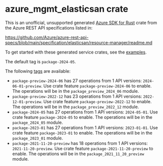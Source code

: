 # azure_mgmt_elasticsan crate

This is an unofficial, unsupported generated [Azure SDK for Rust](https://github.com/Azure/azure-sdk-for-rust/tree/legacy) crate from the Azure REST API specifications listed in:

https://github.com/Azure/azure-rest-api-specs/blob/main/specification/elasticsan/resource-manager/readme.md

To get started with these generated service crates, see the [examples](https://github.com/Azure/azure-sdk-for-rust/blob/legacy/services/README.md#examples).

The default tag is `package-2024-05`.

The following [tags](https://github.com/Azure/azure-sdk-for-rust/blob/legacy/services/tags.md) are available:

- `package-preview-2024-06` has 27 operations from 1 API versions: `2024-06-01-preview`. Use crate feature `package-preview-2024-06` to enable. The operations will be in the `package_preview_2024_06` module.
- `package-preview-2022-12` has 23 operations from 1 API versions: `2022-12-01-preview`. Use crate feature `package-preview-2022-12` to enable. The operations will be in the `package_preview_2022_12` module.
- `package-2024-05` has 27 operations from 1 API versions: `2024-05-01`. Use crate feature `package-2024-05` to enable. The operations will be in the `package_2024_05` module.
- `package-2023-01` has 27 operations from 1 API versions: `2023-01-01`. Use crate feature `package-2023-01` to enable. The operations will be in the `package_2023_01` module.
- `package-2021-11-20-preview` has 18 operations from 1 API versions: `2021-11-20-preview`. Use crate feature `package-2021-11-20-preview` to enable. The operations will be in the `package_2021_11_20_preview` module.